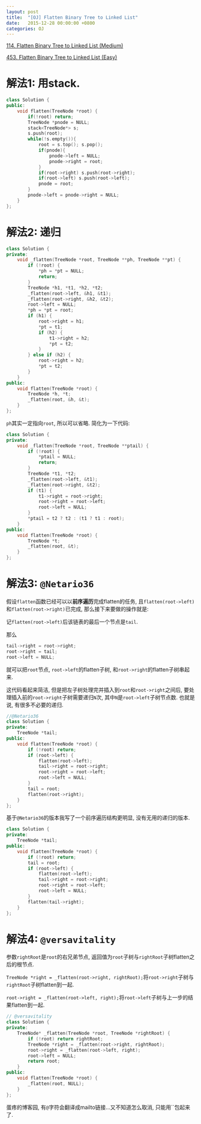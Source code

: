 ```yaml
---
layout: post
title:  "[OJ] Flatten Binary Tree to Linked List"
date:   2015-12-28 00:00:00 +0800
categories: OJ
---
```


[114. Flatten Binary Tree to Linked List (Medium)](https://leetcode.com/problems/flatten-binary-tree-to-linked-list/)

[453. Flatten Binary Tree to Linked List (Easy)](http://www.lintcode.com/en/problem/flatten-binary-tree-to-linked-list/)

# 解法1: 用stack.

```cpp
class Solution {
public:
    void flatten(TreeNode *root) {
    	if(!root) return;
    	TreeNode *pnode = NULL;
    	stack<TreeNode*> s;
    	s.push(root);
    	while(!s.empty()){
    		root = s.top(); s.pop();
    		if(pnode){
    			pnode->left = NULL;
    			pnode->right = root;
    		}
    		if(root->right) s.push(root->right);
    		if(root->left) s.push(root->left);
    		pnode = root;
    	}
    	pnode->left = pnode->right = NULL;
    }
};
```

# 解法2: 递归

```cpp
class Solution {
private:
    void _flatten(TreeNode *root, TreeNode **ph, TreeNode **pt) {
        if (!root) {
            *ph = *pt = NULL;
            return;
        }
        TreeNode *h1, *t1, *h2, *t2;
        _flatten(root->left, &h1, &t1);
        _flatten(root->right, &h2, &t2);
        root->left = NULL;
        *ph = *pt = root;
        if (h1) {
            root->right = h1;
            *pt = t1;
            if (h2) {
                t1->right = h2;
                *pt = t2;
            }
        } else if (h2) {
            root->right = h2;
            *pt = t2;
        }
    }
public:
    void flatten(TreeNode *root) {
        TreeNode *h, *t;
        _flatten(root, &h, &t);
    }
};
```

`ph`其实一定指向`root`, 所以可以省略. 简化为一下代码:

```cpp
class Solution {
private:
    void _flatten(TreeNode *root, TreeNode **ptail) {
        if (!root) {
            *ptail = NULL;
            return;
        }
        TreeNode *t1, *t2;
        _flatten(root->left, &t1);
        _flatten(root->right, &t2);
        if (t1) {
            t1->right = root->right;
            root->right = root->left;
            root->left = NULL;
        }
        *ptail = t2 ? t2 : (t1 ? t1 : root);
    }
public:
    void flatten(TreeNode *root) {
        TreeNode *t;
        _flatten(root, &t);
    }
};
```

# 解法3: `@Netario36`

假设`flatten`函数已经可以以**前序遍历**完成flatten的任务, 且`flatten(root->left)`和`flatten(root->right)`已完成, 那么接下来要做的操作就是:

记`flatten(root->left)`后该链表的最后一个节点是`tail`.

那么

```cpp
tail->right = root->right;
root->right = tail;
root->left = NULL;
```

就可以把`root`节点, `root->left`的flatten子树, 和`root->right`的flatten子树串起来.

这代码看起来简洁, 但是把左子树处理完并插入到`root`和`root->right`之间后, 要处理插入前的`root->right`子树需要递归`N`次, 其中`N`是`root->left`子树节点数. 也就是说, 有很多不必要的递归.

```cpp
//@Netario36
class Solution {
private:
    TreeNode *tail;
public:
    void flatten(TreeNode *root) {
        if (!root) return;
        if (root->left) {
            flatten(root->left);
            tail->right = root->right;
            root->right = root->left;
            root->left = NULL;
        }
        tail = root;
        flatten(root->right);
    }
};
```

基于`@Netario36`的版本我写了一个前序遍历结构更明显, 没有无用的递归的版本.

```cpp
class Solution {
private:
    TreeNode *tail;
public:
    void flatten(TreeNode *root) {
        if (!root) return;
        tail = root;
        if (root->left) {
            flatten(root->left);
            tail->right = root->right;
            root->right = root->left;
            root->left = NULL;
        }
        flatten(tail->right);
    }
};
```

# 解法4: `@versavitality`

参数`rightRoot`是`root`的右兄弟节点, 返回值为`root`子树与`rightRoot`子树flatten之后的根节点.

`TreeNode *right = _flatten(root->right, rightRoot);`将`root->right`子树与`rightRoot`子树flatten到一起.

`root->right = _flatten(root->left, right);`将`root->left`子树与上一步的结果flatten到一起.

```cpp
// @versavitality
class Solution {
private:
    TreeNode* _flatten(TreeNode *root, TreeNode *rightRoot) {
        if (!root) return rightRoot;
        TreeNode *right = _flatten(root->right, rightRoot);
        root->right = _flatten(root->left, right);
        root->left = NULL;
        return root;
    }
public:
    void flatten(TreeNode *root) {
        _flatten(root, NULL);
    }
};
```

蛋疼的博客园, 有`@`字符会翻译成mailto链接...又不知道怎么取消, 只能用\`\`包起来了.